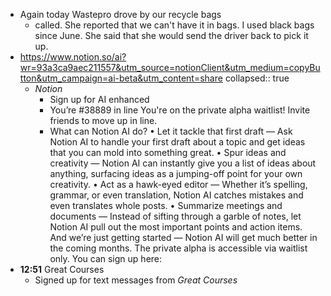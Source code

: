 - Again today Wastepro drove by our recycle bags
	- called. She reported that we can't have it in bags. I used black bags since June. She said that she would send the driver back to pick it up.
- https://www.notion.so/ai?wr=93a3ca9aec211557&utm_source=notionClient&utm_medium=copyButton&utm_campaign=ai-beta&utm_content=share
  collapsed:: true
	- *Notion*
		- Sign up for AI enhanced
		- You’re #38889 in line
		  You're on the private alpha waitlist!
		  Invite friends to move up in line.
		- What can Notion AI do?
		  •	Let it tackle that first draft — Ask Notion AI to handle your first draft about a topic and get ideas that you can mold into something great.
		  •	Spur ideas and creativity — Notion AI can instantly give you a list of ideas about anything, surfacing ideas as a jumping-off point for your own creativity.
		  •	Act as a hawk-eyed editor — Whether it’s spelling, grammar, or even translation, Notion AI catches mistakes and even translates whole posts.
		  •	Summarize meetings and documents — Instead of sifting through a garble of notes, let Notion AI pull out the most important points and action items.
		  And we’re just getting started — Notion AI will get much better in the coming months.
		  The private alpha is accessible via waitlist only. You can sign up here:
- **12:51** Great Courses
	- Signed up for text messages from *Great Courses*
